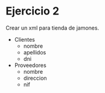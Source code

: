 # Ejercicio 2

Crear un xml para tienda de jamones.
- Clientes 
  - nombre
  - apellidos
  - dni
- Proveedores
  - nombre
  - direccion
  - nif


